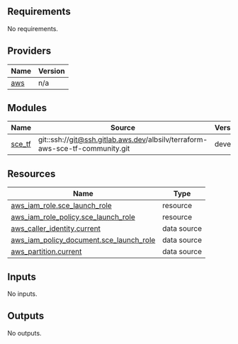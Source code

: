 <!-- BEGIN_TF_DOCS -->
## Requirements

No requirements.

## Providers

| Name | Version |
|------|---------|
| <a name="provider_aws"></a> [aws](#provider\_aws) | n/a |

## Modules

| Name | Source | Version |
|------|--------|---------|
| <a name="module_sce_tf"></a> [sce\_tf](#module\_sce\_tf) | git::ssh://git@ssh.gitlab.aws.dev/albsilv/terraform-aws-sce-tf-community.git | develop |

## Resources

| Name | Type |
|------|------|
| [aws_iam_role.sce_launch_role](https://registry.terraform.io/providers/hashicorp/aws/latest/docs/resources/iam_role) | resource |
| [aws_iam_role_policy.sce_launch_role](https://registry.terraform.io/providers/hashicorp/aws/latest/docs/resources/iam_role_policy) | resource |
| [aws_caller_identity.current](https://registry.terraform.io/providers/hashicorp/aws/latest/docs/data-sources/caller_identity) | data source |
| [aws_iam_policy_document.sce_launch_role](https://registry.terraform.io/providers/hashicorp/aws/latest/docs/data-sources/iam_policy_document) | data source |
| [aws_partition.current](https://registry.terraform.io/providers/hashicorp/aws/latest/docs/data-sources/partition) | data source |

## Inputs

No inputs.

## Outputs

No outputs.
<!-- END_TF_DOCS -->